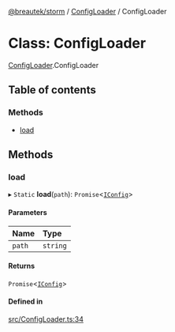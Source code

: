 [@breautek/storm](../README.md) / [ConfigLoader](../modules/configloader.md) / ConfigLoader

# Class: ConfigLoader

[ConfigLoader](../modules/configloader.md).ConfigLoader

## Table of contents

### Methods

- [load](configloader.configloader-1.md#load)

## Methods

### load

▸ `Static` **load**(`path`): `Promise`<[`IConfig`](../interfaces/iconfig.iconfig-1.md)\>

#### Parameters

| Name | Type |
| :------ | :------ |
| `path` | `string` |

#### Returns

`Promise`<[`IConfig`](../interfaces/iconfig.iconfig-1.md)\>

#### Defined in

[src/ConfigLoader.ts:34](https://github.com/breautek/storm/blob/fff2ea4/src/ConfigLoader.ts#L34)
